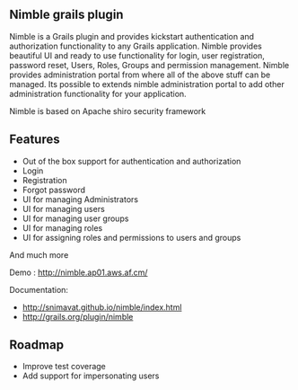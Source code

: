 Nimble grails plugin
--------------------
Nimble is a Grails plugin and provides kickstart authentication and authorization functionality to any Grails application.
Nimble provides beautiful UI and ready to use functionality for login, user registration, password reset, Users, Roles, 
Groups and permission management. Nimble provides administration portal from where all of the above stuff can be managed. 
Its possible to extends nimble administration portal to add other administration functionality for your application.

Nimble is based on Apache shiro security framework

## Features
- Out of the box support for authentication and authorization
- Login
- Registration
- Forgot password
- UI for managing Administrators
- UI for managing users
- UI for managing user groups
- UI for managing roles
- UI for assigning roles and permissions to users and groups 

And much more 

Demo : http://nimble.ap01.aws.af.cm/

Documentation: 

- http://snimavat.github.io/nimble/index.html
- http://grails.org/plugin/nimble

## Roadmap
- Improve test coverage
- Add support for impersonating users